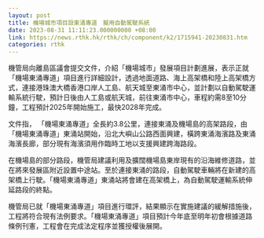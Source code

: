 ```yaml
---
layout: post
title: 機場城市項目設東涌專道　擬用自動駕駛系統
date: 2023-08-31 11:11:23.000000000 +08:00
link: https://news.rthk.hk/rthk/ch/component/k2/1715941-20230831.htm
categories: rthk
---
```


機管局向離島區議會提交文件，介紹「機場城市」發展項目計劃進展，表示正就「機場東涌專道」項目進行詳細設計，透過地面道路、海上高架橋和陸上高架橋方式，連接港珠澳大橋香港口岸人工島、航天城至東涌市中心，並計劃以自動駕駛運輸系統行駛，預計日後由人工島或航天城，前往東涌市中心，車程約需8至10分鐘，工程預計2025年開始施工，最快2028年完成。

文件指， 「機場東涌專道」全長約3.8公里，連接東涌及機場島的高架路段，由「機場東涌專道」東涌站開始，沿北大嶼山公路西面興建，橫跨東涌海濱路及東涌海濱長廊，部分現有海濱須用作臨時工地以支援興建跨海路段。

在機場島的部分路段，機管局建議利用及擴闊機場島東岸現有的沿海維修道路，並在將來發展區附近設置中途站。至於連接東涌的路段，自動駕駛車輛將在新建的高架橋上行駛。「機場東涌專道」東涌站將會建在高架橋上，為自動駕駛運輸系統伸延路段的終點。

機管局已就「機場東涌專道」項目進行環評，結果顯示在實施建議的緩解措施後，工程將符合現有法例要求。「機場東涌專道」項目預計今年底至明年初會根據道路條例刊憲，工程會在完成法定程序並獲授權後展開。
